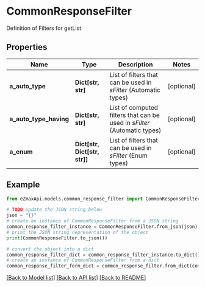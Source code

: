 # CommonResponseFilter

Definition of Filters for getList

## Properties

Name | Type | Description | Notes
------------ | ------------- | ------------- | -------------
**a_auto_type** | **Dict[str, str]** | List of filters that can be used in *sFilter* (Automatic types) | [optional] 
**a_auto_type_having** | **Dict[str, str]** | List of computed filters that can be used in *sFilter* (Automatic types) | [optional] 
**a_enum** | **Dict[str, Dict[str, str]]** | List of filters that can be used in *sFilter* (Enum types) | [optional] 

## Example

```python
from eZmaxApi.models.common_response_filter import CommonResponseFilter

# TODO update the JSON string below
json = "{}"
# create an instance of CommonResponseFilter from a JSON string
common_response_filter_instance = CommonResponseFilter.from_json(json)
# print the JSON string representation of the object
print(CommonResponseFilter.to_json())

# convert the object into a dict
common_response_filter_dict = common_response_filter_instance.to_dict()
# create an instance of CommonResponseFilter from a dict
common_response_filter_form_dict = common_response_filter.from_dict(common_response_filter_dict)
```
[[Back to Model list]](../README.md#documentation-for-models) [[Back to API list]](../README.md#documentation-for-api-endpoints) [[Back to README]](../README.md)


